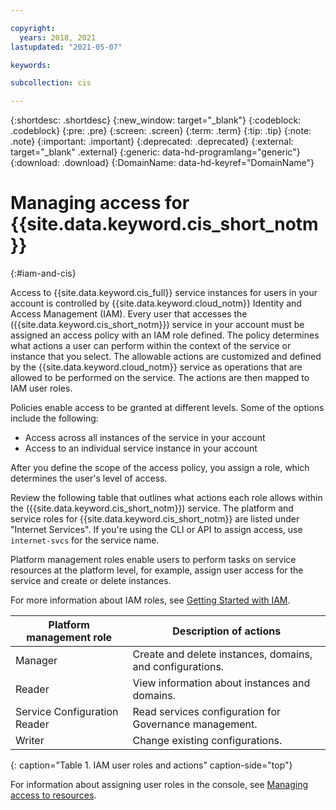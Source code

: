 ```yaml
---

copyright:
  years: 2018, 2021
lastupdated: "2021-05-07"

keywords:

subcollection: cis

---
```


{:shortdesc: .shortdesc}
{:new_window: target="_blank"}
{:codeblock: .codeblock}
{:pre: .pre}
{:screen: .screen}
{:term: .term}
{:tip: .tip}
{:note: .note}
{:important: .important}
{:deprecated: .deprecated}
{:external: target="_blank" .external}
{:generic: data-hd-programlang="generic"}
{:download: .download}
{:DomainName: data-hd-keyref="DomainName"}


# Managing access for {{site.data.keyword.cis_short_notm}}
{:#iam-and-cis} 

Access to {{site.data.keyword.cis_full}} service instances for users in your account is controlled by {{site.data.keyword.cloud_notm}} Identity and Access Management (IAM). Every user that accesses the ({{site.data.keyword.cis_short_notm}}) service in your account must be assigned an access policy with an IAM role defined. The policy determines what actions a user can perform within the context of the service or instance that you select. The allowable actions are customized and defined by the {{site.data.keyword.cloud_notm}} service as operations that are allowed to be performed on the service. The actions are then mapped to IAM user roles.

Policies enable access to be granted at different levels. Some of the options include the following:

* Access across all instances of the service in your account
* Access to an individual service instance in your account   

After you define the scope of the access policy, you assign a role, which determines the user's level of access. 

Review the following table that outlines what actions each role allows within the ({{site.data.keyword.cis_short_notm}}) service. The platform and service roles for {{site.data.keyword.cis_short_notm}} are listed under "Internet Services". If you're using the CLI or API to assign access, use `internet-svcs` for the service name.

Platform management roles enable users to perform tasks on service resources at the platform level, for example, assign user access for the service and create or delete instances.

For more information about IAM roles, see [Getting Started with IAM](/docs/vpc?topic=vpc-iam-getting-started).

| Platform management role | Description of actions |
|--------------------------|--------------------------|
| Manager | Create and delete instances, domains, and configurations. |
| Reader | View information about instances and domains. |
| Service Configuration Reader | Read services configuration for Governance management. |
| Writer | Change existing configurations. |
{: caption="Table 1. IAM user roles and actions" caption-side="top"}

For information about assigning user roles in the console, see [Managing access to resources](/docs/account?topic=account-assign-access-resources#assign-access-resources).
